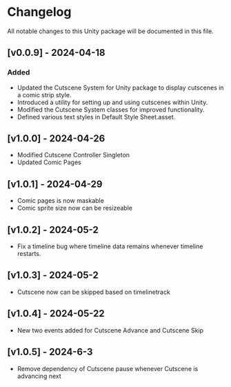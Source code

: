 # Changelog

All notable changes to this Unity package will be documented in this file.

## [v0.0.9] - 2024-04-18

### Added

+ Updated the Cutscene System for Unity package to display cutscenes in a comic strip style.
+ Introduced a utility for setting up and using cutscenes within Unity.
+ Modified the Cutscene System classes for improved functionality.
+ Defined various text styles in Default Style Sheet.asset.


## [v1.0.0] - 2024-04-26

+ Modified Cutscene Controller Singleton 
+ Updated Comic Pages


## [v1.0.1] - 2024-04-29

+ Comic pages is now maskable
+ Comic sprite size now can be resizeable

## [v1.0.2] - 2024-05-2

+ Fix a timeline bug where timeline data remains whenever timeline restarts.

## [v1.0.3] - 2024-05-2

+ Cutscene now can be skipped based on timelinetrack

## [v1.0.4] - 2024-05-22

+ New two events added for Cutscene Advance and Cutscene Skip 

## [v1.0.5] - 2024-6-3

+ Remove dependency of Cutscene pause whenever Cutscene is advancing next
